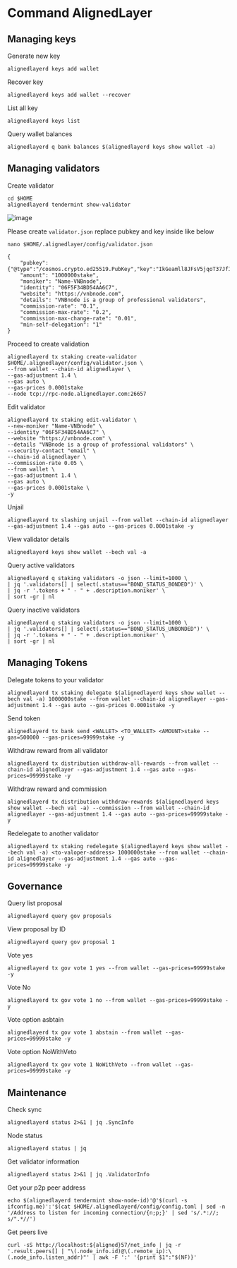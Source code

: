 # Command AlignedLayer

## Managing keys
Generate new key
```
alignedlayerd keys add wallet
```
Recover key
```
alignedlayerd keys add wallet --recover
```
List all key
```
alignedlayerd keys list
```
Query wallet balances
```
alignedlayerd q bank balances $(alignedlayerd keys show wallet -a)
```

## Managing validators
Create validator
```
cd $HOME
alignedlayerd tendermint show-validator
```

![image](https://github.com/vnbnode/VNBnode-Guides/assets/76662222/b64a2a03-e384-4b8b-b962-22bad6cfe422)

Please create `validator.json` replace pubkey and key inside like below
```
nano $HOME/.alignedlayer/config/validator.json
```
```
{
    "pubkey": {"@type":"/cosmos.crypto.ed25519.PubKey","key":"IkGeamll8JFsV5jqoT37JfI37Ey/viBTZJLvLv8hlF0="},
    "amount": "1000000stake",
    "moniker": "Name-VNBnode",
    "identity": "06F5F34BD54AA6C7",
    "website": "https://vnbnode.com",
    "details": "VNBnode is a group of professional validators",
    "commission-rate": "0.1",
    "commission-max-rate": "0.2",
    "commission-max-change-rate": "0.01",
    "min-self-delegation": "1"
}
```
Proceed to create validation
```
alignedlayerd tx staking create-validator $HOME/.alignedlayer/config/validator.json \
--from wallet --chain-id alignedlayer \
--gas-adjustment 1.4 \
--gas auto \
--gas-prices 0.0001stake
--node tcp://rpc-node.alignedlayer.com:26657
```
Edit validator
```
alignedlayerd tx staking edit-validator \
--new-moniker "Name-VNBnode" \
--identity "06F5F34BD54AA6C7" \
--website "https://vnbnode.com" \
--details "VNBnode is a group of professional validators" \
--security-contact "email" \
--chain-id alignedlayer \
--commission-rate 0.05 \
--from wallet \
--gas-adjustment 1.4 \
--gas auto \
--gas-prices 0.0001stake \
-y
```
Unjail
```
alignedlayerd tx slashing unjail --from wallet --chain-id alignedlayer --gas-adjustment 1.4 --gas auto --gas-prices 0.0001stake -y
```
View validator details
```
alignedlayerd keys show wallet --bech val -a
```
Query active validators
```
alignedlayerd q staking validators -o json --limit=1000 \
| jq '.validators[] | select(.status=="BOND_STATUS_BONDED")' \
| jq -r '.tokens + " - " + .description.moniker' \
| sort -gr | nl
```
Query inactive validators
```
alignedlayerd q staking validators -o json --limit=1000 \
| jq '.validators[] | select(.status=="BOND_STATUS_UNBONDED")' \
| jq -r '.tokens + " - " + .description.moniker' \
| sort -gr | nl
```

## Managing Tokens
Delegate tokens to your validator
```
alignedlayerd tx staking delegate $(alignedlayerd keys show wallet --bech val -a) 1000000stake --from wallet --chain-id alignedlayer --gas-adjustment 1.4 --gas auto --gas-prices 0.0001stake -y
```
Send token
```
alignedlayerd tx bank send <WALLET> <TO_WALLET> <AMOUNT>stake --gas=500000 --gas-prices=99999stake -y
```
Withdraw reward from all validator
```
alignedlayerd tx distribution withdraw-all-rewards --from wallet --chain-id alignedlayer --gas-adjustment 1.4 --gas auto --gas-prices=99999stake -y
```
Withdraw reward and commission
```
alignedlayerd tx distribution withdraw-rewards $(alignedlayerd keys show wallet --bech val -a) --commission --from wallet --chain-id alignedlayer --gas-adjustment 1.4 --gas auto --gas-prices=99999stake -y
```
Redelegate to another validator
```
alignedlayerd tx staking redelegate $(alignedlayerd keys show wallet --bech val -a) <to-valoper-address> 1000000stake --from wallet --chain-id alignedlayer --gas-adjustment 1.4 --gas auto --gas-prices=99999stake -y
```

## Governance
Query list proposal
```
alignedlayerd query gov proposals
```
View proposal by ID
```
alignedlayerd query gov proposal 1
```
Vote yes
```
alignedlayerd tx gov vote 1 yes --from wallet --gas-prices=99999stake -y
```
Vote No
```
alignedlayerd tx gov vote 1 no --from wallet --gas-prices=99999stake -y
```
Vote option asbtain
```
alignedlayerd tx gov vote 1 abstain --from wallet --gas-prices=99999stake -y
```
Vote option NoWithVeto
```
alignedlayerd tx gov vote 1 NoWithVeto --from wallet --gas-prices=99999stake -y
```

## Maintenance
Check sync
```
alignedlayerd status 2>&1 | jq .SyncInfo
```
Node status
```
alignedlayerd status | jq
```
Get validator information
```
alignedlayerd status 2>&1 | jq .ValidatorInfo
```
Get your p2p peer address
```
echo $(alignedlayerd tendermint show-node-id)'@'$(curl -s ifconfig.me)':'$(cat $HOME/.alignedlayerd/config/config.toml | sed -n '/Address to listen for incoming connection/{n;p;}' | sed 's/.*://; s/".*//')
```
Get peers live
```
curl -sS http://localhost:${aligned}57/net_info | jq -r '.result.peers[] | "\(.node_info.id)@\(.remote_ip):\(.node_info.listen_addr)"' | awk -F ':' '{print $1":"$(NF)}'
```
